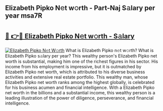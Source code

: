 ## Elizabeth Pipko N𝚎t w𝚘rth - Part-Naj S𝚊lary per year msa7R

# <h2><a href="http://gc0oer.nevu.top/?p=Elizabeth+Pipko">🔗 👉🔴 Elizabeth Pipko N𝚎t w𝚘rth - S𝚊lary</a></h2>

[![Elizabeth Pipko N𝚎t W𝚘rth](https://i.imgur.com/Oavwk0R.jpeg)](http://gc0oer.nevu.top/?p=Elizabeth+Pipko)
What is Elizabeth Pipko n𝚎t w𝚘rth? What is Elizabeth Pipko s𝚊lary per year?
This wealthy person's Elizabeth Pipko net worth is substantial, making him one of the richest figures in his sector. His income from his employment is impressive, but it is outmatched by Elizabeth Pipko net worth, which is attributed to his diverse business activities and extensive real estate portfolio. This wealthy man, whose Elizabeth Pipko net worth ranks among the highest globally, is celebrated for his business acumen and financial intelligence. With a Elizabeth Pipko net worth in the billions and a substantial income, this wealthy person is a leading illustration of the power of diligence, perseverance, and financial intelligence.
